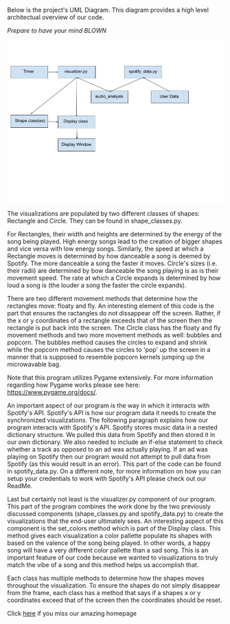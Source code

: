 Below is the project's UML Diagram.  This diagram provides a high level architectual overview of our code.

*Prepare to have your mind BLOWN*

![UML_Diagram](https://github.com/sd19spring/Audio-Visualization/blob/master/docs/UML%20V1.jpg)

The visualizations are populated by two different classes of shapes: Rectangle and Circle.  They can be found in shape_classes.py.

For Rectangles, their width and heights are determined by the energy of the song being played.  High energy songs lead to the creation of bigger shapes and vice versa with low energy songs.  Similarly, the speed at which a Rectangle moves is determined by how danceable a song is deemed by Spotify.  The more danceable a song the faster it moves.  Circle's sizes (i.e. their radii) are determined by bow danceable the song playing is as is their movement speed.  The rate at which a Circle expands is determined by how loud a song is (the louder a song the faster the circle expands).

There are two different movement methods that determine how the rectangles move: floaty and fly.  An interesting element of this code is the part that ensures the ractangles do not dissappear off the screen.  Rather, if the x or y coordinates of a rectangle exceeds that of the screen then the rectangle is put back into the screen.  The Circle class has the floaty and fly movement methods and two more movement methods as well: bubbles and popcorn.  The bubbles method causes the circles to expand and shrink while the popcorn method causes the circles to 'pop' up the screen in a manner that is supposed to resemble popcorn kernels jumping up the microwavable bag.

Note that this program utilizes Pygame extensively.  For more information regarding how Pygame works please see here: https://www.pygame.org/docs/.

An important aspect of our program is the way in which it interacts with Spotify's API.  Spotify's API is how our program data it needs to create the synchronized visualizations.  The following paragraph explains how our program interacts with Spotify's API.  Spotify stores music data in a nested dictionary structure.  We pulled this data from Spotify and then stored it in our own dictionary.  We also needed to include an if-else statement to check whether a track as opposed to an ad was actually playing.  If an ad was playing on Spotify then our program would not attempt to pull data from Spotify (as this would result in an error).  This part of the code can be found in spotify_data.py.  On a different note, for more information on how you can setup your credentials to work with Spotify's API please check out our ReadMe.  

Last but certainly not least is the visualizer.py component of our program.  This part of the program combines the work done by the two previously discussed components (shape_classes.py and spotify_data.py) to create the visualizations that the end-user ultimately sees.  An interesting aspect of this component is the set_colors method which is part of the Display class.  This method gives each visualization a color pallette populate its shapes with based on the valence of the song being played.  In other words, a happy song will have a very different color pallette than a sad song.  This is an important feature of our code because we wanted to visualizations to truly match the vibe of a song and this method helps us accomplish that.

Each class has multiple methods to determine how the shapes moves throughout the visualization.  To ensure the shapes do not simply disappear from the frame, each class has a method that says if a shapes x or y coordinates exceed that of the screen then the coordinates should be reset.

Click [here](index.md) if you miss our amazing homepage
